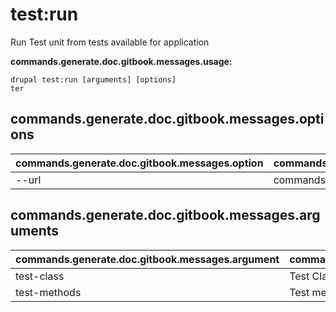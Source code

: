 # test:run
Run Test unit from tests available for application

**commands.generate.doc.gitbook.messages.usage:**
```
drupal test:run [arguments] [options]
ter
```

## commands.generate.doc.gitbook.messages.options
commands.generate.doc.gitbook.messages.option | commands.generate.doc.gitbook.messages.details
-------|-------------
--url | commands.test.run.arguments.url

## commands.generate.doc.gitbook.messages.arguments
commands.generate.doc.gitbook.messages.argument | commands.generate.doc.gitbook.messages.details
---------|-------------
test-class | Test Class
test-methods | Test method(s) to be run
